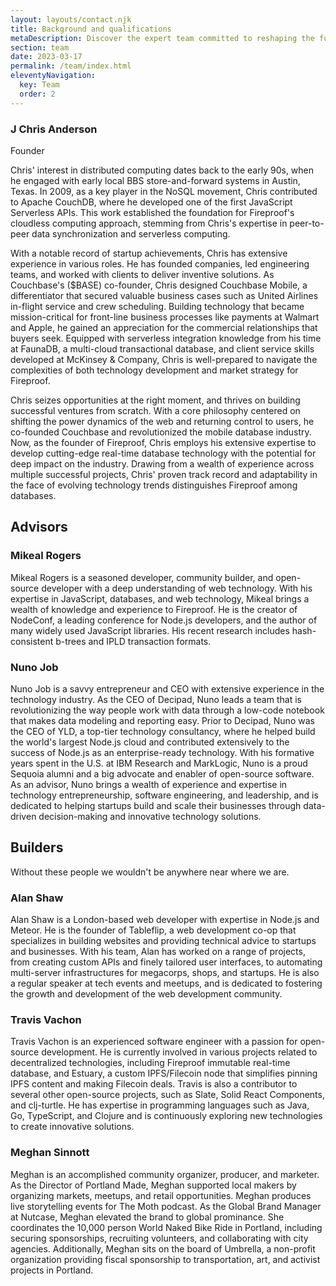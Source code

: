 ```yaml
---
layout: layouts/contact.njk
title: Background and qualifications
metaDescription: Discover the expert team committed to reshaping the future of real-time database solutions for React and mobile app developers
section: team
date: 2023-03-17
permalink: /team/index.html
eleventyNavigation:
  key: Team
  order: 2
---
```

### J Chris Anderson
Founder

Chris' interest in distributed computing dates back to the early 90s, when he engaged with early local BBS store-and-forward systems in Austin, Texas. In 2009, as a key player in the NoSQL movement, Chris contributed to Apache CouchDB, where he developed one of the first JavaScript Serverless APIs. This work established the foundation for Fireproof's cloudless computing approach, stemming from Chris's expertise in peer-to-peer data synchronization and serverless computing.

With a notable record of startup achievements, Chris has extensive experience in various roles. He has founded companies, led engineering teams, and worked with clients to deliver inventive solutions. As Couchbase's ($BASE) co-founder, Chris designed Couchbase Mobile, a differentiator that secured valuable business cases such as United Airlines in-flight service and crew scheduling. Building technology that became mission-critical for front-line business processes like payments at Walmart and Apple, he gained an appreciation for the commercial relationships that buyers seek. Equipped with serverless integration knowledge from his time at FaunaDB, a multi-cloud transactional database, and client service skills developed at McKinsey & Company, Chris is well-prepared to navigate the complexities of both technology development and market strategy for Fireproof.

Chris seizes opportunities at the right moment, and thrives on building successful ventures from scratch. With a core philosophy centered on shifting the power dynamics of the web and returning control to users, he co-founded Couchbase and revolutionized the mobile database industry. Now, as the founder of Fireproof, Chris employs his extensive expertise to develop cutting-edge real-time database technology with the potential for deep impact on the industry. Drawing from a wealth of experience across multiple successful projects, Chris' proven track record and adaptability in the face of evolving technology trends distinguishes Fireproof among databases.

## Advisors

### Mikeal Rogers

Mikeal Rogers is a seasoned developer, community builder, and open-source developer with a deep understanding of web technology. With his expertise in JavaScript, databases, and web technology, Mikeal brings a wealth of knowledge and experience to Fireproof. He is the creator of NodeConf, a leading conference for Node.js developers, and the author of many widely used JavaScript libraries. His recent research includes hash-consistent b-trees and IPLD transaction formats.

### Nuno Job

Nuno Job is a savvy entrepreneur and CEO with extensive experience in the technology industry. As the CEO of Decipad, Nuno leads a team that is revolutionizing the way people work with data through a low-code notebook that makes data modeling and reporting easy. Prior to Decipad, Nuno was the CEO of YLD, a top-tier technology consultancy, where he helped build the world's largest Node.js cloud and contributed extensively to the success of Node.js as an enterprise-ready technology. With his formative years spent in the U.S. at IBM Research and MarkLogic, Nuno is a proud Sequoia alumni and a big advocate and enabler of open-source software. As an advisor, Nuno brings a wealth of experience and expertise in technology entrepreneurship, software engineering, and leadership, and is dedicated to helping startups build and scale their businesses through data-driven decision-making and innovative technology solutions.

## Builders

Without these people we wouldn't be anywhere near where we are.

### Alan Shaw

Alan Shaw is a London-based web developer with expertise in Node.js and Meteor. He is the founder of Tableflip, a web development co-op that specializes in building websites and providing technical advice to startups and businesses. With his team, Alan has worked on a range of projects, from creating custom APIs and finely tailored user interfaces, to automating multi-server infrastructures for megacorps, shops, and startups. He is also a regular speaker at tech events and meetups, and is dedicated to fostering the growth and development of the web development community.

### Travis Vachon

Travis Vachon is an experienced software engineer with a passion for open-source development. He is currently involved in various projects related to decentralized technologies, including Fireproof immutable real-time database, and Estuary, a custom IPFS/Filecoin node that simplifies pinning IPFS content and making Filecoin deals. Travis is also a contributor to several other open-source projects, such as Slate, Solid React Components, and clj-turtle. He has expertise in programming languages such as Java, Go, TypeScript, and Clojure and is continuously exploring new technologies to create innovative solutions.

### Meghan Sinnott

Meghan is an accomplished community organizer, producer, and marketer. As the Director of Portland Made, Meghan supported local makers by organizing markets, meetups, and retail opportunities. Meghan produces live storytelling events for The Moth podcast. As the Global Brand Manager at Nutcase, Meghan elevated the brand to global prominance. She coordinates the 10,000 person World Naked Bike Ride in Portland, including securing sponsorships, recruiting volunteers, and collaborating with city agencies. Additionally, Meghan sits on the board of Umbrella, a non-profit organization providing fiscal sponsorship to transportation, art, and activist projects in Portland.
